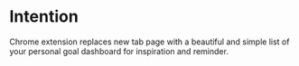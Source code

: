 Intention
=========

Chrome extension replaces new tab page with a beautiful and simple list of your personal goal dashboard for inspiration and reminder.
